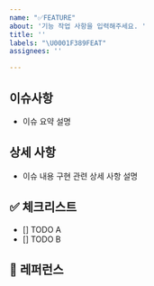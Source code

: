 ```yaml
---
name: "✅FEATURE"
about: '기능 작업 사항을 입력해주세요. '
title: ''
labels: "\U0001F389FEAT"
assignees: ''

---
```


## 이슈사항
- 이슈 요약 설명

## 상세 사항 
- 이슈 내용 구현 관련 상세 사항 설명 

## ✅ 체크리스트
- [] TODO A
- [] TODO B

## 📌 레퍼런스
